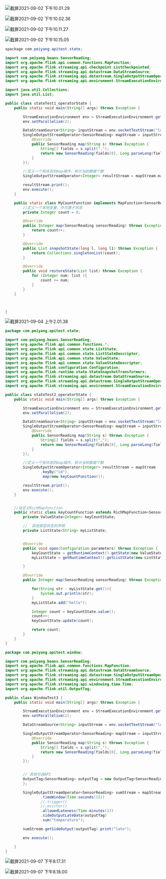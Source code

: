 

![截屏2021-09-02 下午10.01.29](https://raw.githubusercontent.com/DataDevLPY/TyporaPicStore/main/Picture202111220129183.png?token=AWS37JOVL565VMVZMXNJD73BTKBDQ)





![截屏2021-09-02 下午10.02.36](https://raw.githubusercontent.com/DataDevLPY/TyporaPicStore/main/Picture202111220130427.png?token=AWS37JPU56SP7WTNKO3IHRDBTKBHE)



![截屏2021-09-02 下午10.11.27](https://raw.githubusercontent.com/DataDevLPY/TyporaPicStore/main/Picture202111220130563.png?token=AWS37JJ635SNTMQXH7SYR2TBTKBHK)

![截屏2021-09-02 下午10.15.05](https://raw.githubusercontent.com/DataDevLPY/TyporaPicStore/main/Picture202111220130949.png?token=AWS37JMQFRIJDENM2Z7HBRDBTKBHO)





```java
xpackage com.peiyang.apitest.state;

import com.peiyang.beans.SensorReading;
import org.apache.flink.api.common.functions.MapFunction;
import org.apache.flink.streaming.api.checkpoint.ListCheckpointed;
import org.apache.flink.streaming.api.datastream.DataStreamSource;
import org.apache.flink.streaming.api.datastream.SingleOutputStreamOperator;
import org.apache.flink.streaming.api.environment.StreamExecutionEnvironment;

import java.util.Collections;
import java.util.List;

public class stateTest1_operatorState {
    public static void main(String[] args) throws Exception {

        StreamExecutionEnvironment env = StreamExecutionEnvironment.getExecutionEnvironment();
        env.setParallelism(2);

        DataStreamSource<String> inputStream = env.socketTextStream("localhost", 7777);
        SingleOutputStreamOperator<SensorReading> mapStream = inputStream.map(new MapFunction<String, SensorReading>() {
            @Override
            public SensorReading map(String s) throws Exception {
                String[] fields = s.split(",");
                return new SensorReading(fields[0], Long.parseLong(fields[1]), Double.parseDouble(fields[2]));
            }
        });

        //定义一个有状态的map操作，统计当前数据个数
        SingleOutputStreamOperator<Integer> resultStream = mapStream.map(new MyCountFunction());

        resultStream.print();
        env.execute();
    }

    public static class MyCountFunction implements MapFunction<SensorReading, Integer>, ListCheckpointed, com.peiyang.apitest.state.MyCountFunction {
        //定义一个本地变量，作为算子状态
        private Integer count = 0;

        @Override
        public Integer map(SensorReading sensorReading) throws Exception {
            return count++;
        }

        @Override
        public List snapshotState(long l, long l1) throws Exception {
            return Collections.singletonList(count);
        }

        @Override
        public void restoreState(List list) throws Exception {
            for (Integer num: list ){
                count += num;
            }
        }
    }



}

```





![截屏2021-09-04 上午2.01.38](https://raw.githubusercontent.com/DataDevLPY/TyporaPicStore/main/Picture202111220130383.png?token=AWS37JOZMZ3PN73ZMK2ZNPLBTKBHY)

```java
package com.peiyang.apitest.state;

import com.peiyang.beans.SensorReading;
import org.apache.flink.api.common.functions.*;
import org.apache.flink.api.common.state.ListState;
import org.apache.flink.api.common.state.ListStateDescriptor;
import org.apache.flink.api.common.state.ValueState;
import org.apache.flink.api.common.state.ValueStateDescriptor;
import org.apache.flink.configuration.Configuration;
import org.apache.flink.runtime.state.StateSnapshotTransformers;
import org.apache.flink.streaming.api.datastream.DataStreamSource;
import org.apache.flink.streaming.api.datastream.SingleOutputStreamOperator;
import org.apache.flink.streaming.api.environment.StreamExecutionEnvironment;

public class stateTest2_operatorState {
    public static void main(String[] args) throws Exception {

        StreamExecutionEnvironment env = StreamExecutionEnvironment.getExecutionEnvironment();
        env.setParallelism(2);

        DataStreamSource<String> inputStream = env.socketTextStream("localhost", 7777);
        SingleOutputStreamOperator<SensorReading> mapStream = inputStream.map(new MapFunction<String, SensorReading>() {
            @Override
            public SensorReading map(String s) throws Exception {
                String[] fields = s.split(",");
                return new SensorReading(fields[0], Long.parseLong(fields[1]), Double.parseDouble(fields[2]));
            }
        });

        //定义一个有状态的map操作，统计当前数据个数
        SingleOutputStreamOperator<Integer> resultStream = mapStream
                .keyBy("id").
                 map(new keyCountFunction());

        resultStream.print();
        env.execute();
    }


    //自定义RichMapfunction
    public static class keyCountFunction extends RichMapFunction<SensorReading,Integer> {
        private ValueState<Integer> keyCountState;

        //  其他类型状态的声明
        private ListState<String> myListState;


        @Override
        public void open(Configuration parameters) throws Exception {
            keyCountState = getRuntimeContext().getState(new ValueStateDescriptor<Integer>("key-count",Integer.class,0));
            myListState = getRuntimeContext().getListState(new ListStateDescriptor<String>("my-list",String.class));

        }

        @Override
        public Integer map(SensorReading sensorReading) throws Exception {

            for(String str : myListState.get()){
                System.out.println(str);
            }
            myListState.add("hello");

            Integer count = keyCountState.value();
            count++;
            keyCountState.update(count);

            return count;
        }
    }
}
```







```java
package com.peiyang.apitest.window;

import com.peiyang.beans.SensorReading;
import org.apache.flink.api.common.functions.MapFunction;
import org.apache.flink.streaming.api.datastream.DataStreamSource;
import org.apache.flink.streaming.api.datastream.SingleOutputStreamOperator;
import org.apache.flink.streaming.api.environment.StreamExecutionEnvironment;
import org.apache.flink.streaming.api.windowing.time.Time;
import org.apache.flink.util.OutputTag;

public class WindowTest3 {
    public static void main(String[] args) throws Exception {

        StreamExecutionEnvironment env = StreamExecutionEnvironment.getExecutionEnvironment();
        env.setParallelism(2);

        DataStreamSource<String> inputStream = env.socketTextStream("localhost", 7777);

        SingleOutputStreamOperator<SensorReading> mapStream = inputStream.map(new MapFunction<String, SensorReading>() {
            @Override
            public SensorReading map(String s) throws Exception {
                String[] fields = s.split(",");
                return new SensorReading(fields[0], Long.parseLong(fields[1]), Double.parseDouble(fields[2]));
            }
        });


        // 其他可选API
        OutputTag<SensorReading> outputTag = new OutputTag<SensorReading>("late") {
        };

        SingleOutputStreamOperator<SensorReading> sumStream = mapStream.keyBy("id")
                .timeWindow(Time.seconds(15))
                //.trigger()
                //.evictor()
                .allowedLateness(Time.minutes(1))
                .sideOutputLateData(outputTag)
                .sum("temperature");

        sumStream.getSideOutput(outputTag).print("late");

        env.execute();

    }
}
```



![截屏2021-09-07 下午8.17.31](https://raw.githubusercontent.com/DataDevLPY/TyporaPicStore/main/Picture202111220130640.png?token=AWS37JOVV3HWW2RTULWWNP3BTKBIE)

![截屏2021-09-07 下午8.18.00](https://raw.githubusercontent.com/DataDevLPY/TyporaPicStore/main/Picture202111220130726.png?token=AWS37JJKS5K7ZJPLDGNFUALBTKBIG)

 











